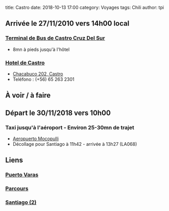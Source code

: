 title: Castro
date: 2018-10-13 17:00
category: Voyages
tags: Chili
author: tpi


## Arrivée le 27/11/2010 vers 14h00 local

### [Terminal de Bus de Castro Cruz Del Sur](https://www.google.fr/maps/place/Terminal+De+Buses+Cruz+Del+Sur+Castro/@-42.4806087,-73.7688856,16z/data=!4m8!1m2!2m1!1scastro+terminal+buses!3m4!1s0x962219e43c892293:0x9bb2fb755fa54bda!8m2!3d-42.4806087!4d-73.7645082)

* 8mn à pieds jusqu'à l'hôtel

### [Hotel de Castro](http://www.hosteriadecastro.cl/)

* [Chacabuco 202, Castro](https://www.google.fr/maps/place/Hotel+de+Castro/@-42.4841029,-73.7640052,17z/data=!3m1!4b1!4m7!3m6!1s0x962219eec190bb13:0x4fa5be209e749cc3!5m1!1s2018-10-28!8m2!3d-42.4841069!4d-73.7618165)
* Teléfono : (+56) 65 263 2301 

## À voir / à faire


## Départ le 30/11/2018 vers 10h00

### Taxi jusqu'à l'aéroport - Environ 25-30mn de trajet

* [Aeropuerto Mocopulli](https://www.google.fr/maps/place/Aeropuerto+Mocopulli,+Dalcahue/@-42.3482414,-73.7378369,14z/data=!4m5!3m4!1s0x9622130c76277309:0x93e995628224cb6e!8m2!3d-42.3482449!4d-73.7203274)
* Décollage pour Santiago à 11h42 - arrivée à 13h27 (LA068) 

## Liens

### [Puerto Varas](http://tse-tse.org/2018/10/puerto-varas/)

### [Parcours](http://tse-tse.org/2018/10/chili-2018/)

### [Santiago (2)](http://tse-tse.org/2018/10/santiago-2/)
